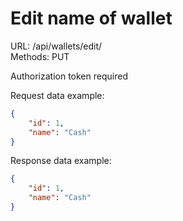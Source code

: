 # Edit name of wallet

URL: /api/wallets/edit/\
Methods: PUT

Authorization token required

Request data example:
```json
{
    "id": 1,
    "name": "Cash"
}
```

Response data example:
```json
{
    "id": 1,
    "name": "Cash"
}
```
